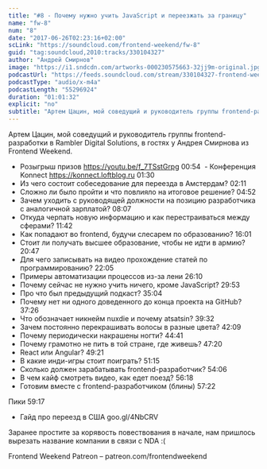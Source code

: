 ```yaml
---
title: "#8 - Почему нужно учить JavaScript и переезжать за границу"
name: "fw-8"
num: "8"
date: "2017-06-26T02:23:16+02:00"
scLink: "https://soundcloud.com/frontend-weekend/fw-8"
guid: "tag:soundcloud,2010:tracks/330104327"
author: "Андрей Смирнов"
image: "https://i1.sndcdn.com/artworks-000230575663-32jj9m-original.jpg"
podcastUrl: "https://feeds.soundcloud.com/stream/330104327-frontend-weekend-fw-8.m4a"
podcastType: "audio/x-m4a"
podcastLength: "55296924"
duration: "01:01:32"
explicit: "no"
subtitle: "Артем Цацин, мой соведущий и руководитель группы frontend-разработки в Rambler Digital Solutions, в гостях у Андрея Смирнова из Frontend Weekend."
---
```

Артем Цацин, мой соведущий и руководитель группы frontend-разработки в Rambler Digital Solutions, в гостях у Андрея Смирнова из Frontend Weekend.

- Розыгрыш призов https://youtu.be/f_7TSstGrpg <timecode>00:54</timecode>
 - Конференция Konnect https://konnect.loftblog.ru <timecode>01:30</timecode>
- Из чего состоит собеседование для переезда в Амстердам? <timecode>02:11</timecode>
- Сложно ли было пройти и что повлияло на итоговое решение? <timecode>04:52</timecode>
- Зачем уходить с руководящей должности на позицию разработчика с аналогичной зарплатой? <timecode>08:07</timecode>
- Откуда черпать новую информацию и как перестраиваться между сферами? <timecode>11:42</timecode>
- Как попадают во frontend, будучи слесарем по образованию? <timecode>16:01</timecode>
- Стоит ли получать высшее образование, чтобы не идти в армию? <timecode>20:47</timecode>
- Для чего записывать на видео прохождение статей по программированию? <timecode>22:05</timecode>
- Примеры автоматизации процессов из-за лени <timecode>26:10</timecode>
- Почему сейчас не нужно учить ничего, кроме JavaScript? <timecode>29:53</timecode>
- Про что был предыдущий подкаст? <timecode>35:04</timecode>
- Почему нет ни одного доведенного до конца проекта на GitHub? <timecode>37:26</timecode>
- Что обозначает никнейм nuxdie и почему atsatsin? <timecode>39:32</timecode>
- Зачем постоянно перекрашивать волосы в разные цвета? <timecode>42:09</timecode>
- Почему периодически накрашены ногти? <timecode>44:41</timecode>
- Почему грамотно не пить в той стране, где живешь? <timecode>47:20</timecode>
- React или Angular? <timecode>49:21</timecode>
- В какие инди-игры стоит поиграть? <timecode>51:15</timecode>
- Сколько должен зарабатывать frontend-разработчик? <timecode>54:06</timecode>
- В чем кайф смотреть видео, как едет поезд? <timecode>56:18</timecode> 
- Готовим вместе с frontend-разработчиком (блины) <timecode>57:22</timecode>

Пики <timecode>59:17</timecode>
- Гайд про переезд в США goo.gl/4NbCRV

Заранее простите за корявость повествования в начале, нам пришлось вырезать название компании в связи с NDA :(

Frontend Weekend Patreon – patreon.com/frontendweekend